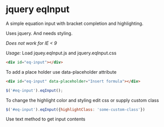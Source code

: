 jquery eqInput
==============

A simple equation input with bracket completion and highlighting. 

Uses jquery. And needs styling.

*Does not work for IE < 9*

_Usage:_
Load jquey.eqInput.js and jquery.eqInput.css

```html
<div id="eq-input"></div>
```
To add a place holder use data-placeholder attribute

```html
<div id="eq-input" data-placeholder="Insert formula"></div>
```

```javascript
$('#eq-input').eqInput();
```

To change the highlight color and styling edit css or supply custom class
```javascript
$('#eq-input').eqInput({highlightClass: 'some-custom-class'})
```

Use text method to get input contents
